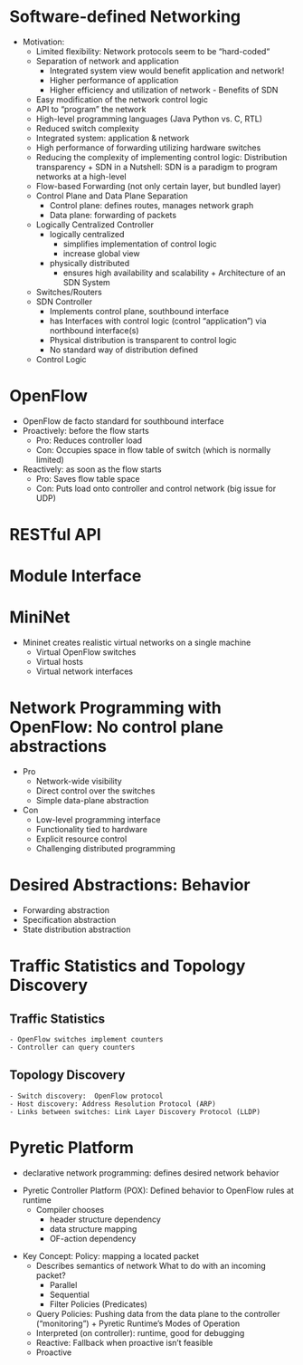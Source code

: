 
# Software-defined Networking
   - Motivation:
        + Limited flexibility: Network protocols seem to be “hard-coded“
        + Separation of network and application
            + Integrated system view would benefit application and network!
            + Higher performance of application
            + Higher efficiency and utilization of network
    -  Benefits of SDN
        + Easy modification of the network control logic
        + API to “program” the network
        + High-level programming languages (Java Python vs. C, RTL)
        + Reduced switch complexity
        + Integrated system: application & network
        + High performance of forwarding utilizing hardware switches
        + Reducing the complexity of implementing control logic: Distribution transparency
    +  SDN in a Nutshell: SDN is a paradigm to program networks at a high-level
        + Flow-based Forwarding (not only certain layer, but bundled layer)
        + Control Plane and Data Plane Separation
            + Control plane: defines routes, manages network graph
            + Data plane: forwarding of packets
        + Logically Centralized Controller
            + logically centralized
                + simplifies implementation of control logic
                + increase global view
            + physically distributed
                + ensures high availability and scalability
    + Architecture of an SDN System
        + Switches/Routers
        + SDN Controller
            + Implements control plane, southbound interface
            + has Interfaces with control logic (control “application”) via northbound
                  interface(s)
            + Physical distribution is transparent to control logic
            + No standard way of distribution defined
        + Control Logic
# OpenFlow
   - OpenFlow de facto standard for southbound interface
   - Proactively: before the flow starts
        + Pro: Reduces controller load
        + Con: Occupies space in flow table of switch (which is normally limited)
   - Reactively: as soon as the flow starts
        + Pro: Saves flow table space
        + Con: Puts load onto controller and control network (big issue for UDP)
# RESTful API
# Module Interface 

# MiniNet
   - Mininet creates realistic virtual networks on a single machine
        + Virtual OpenFlow switches
        + Virtual hosts
        + Virtual network interfaces
# Network Programming with OpenFlow: No control plane abstractions
- Pro
    - Network-wide visibility
    - Direct control over the switches
    - Simple data-plane abstraction
- Con
    - Low-level programming interface
    - Functionality tied to hardware
    - Explicit resource control
    - Challenging distributed programming
    
 # Desired Abstractions: Behavior
   - Forwarding abstraction
   - Specification abstraction
   - State distribution abstraction
 # Traffic Statistics and Topology Discovery
 ##  Traffic Statistics
    - OpenFlow switches implement counters
    - Controller can query counters
## Topology Discovery
    - Switch discovery:  OpenFlow protocol
    - Host discovery: Address Resolution Protocol (ARP)
    - Links between switches: Link Layer Discovery Protocol (LLDP)
 # Pyretic Platform 
   - declarative network programming: defines desired network behavior
   + Pyretic Controller Platform (POX): Defined behavior to OpenFlow rules at runtime
       + Compiler chooses
           + header structure dependency
           + data structure mapping
           + OF-action dependency
   - Key Concept: Policy: mapping a located packet
        + Describes semantics of network What to do with an incoming packet?
            + Parallel
            + Sequential
            + Filter Policies (Predicates)
        + Query Policies: Pushing data from the data plane to the controller (“monitoring”)
    + Pyretic Runtime’s Modes of Operation
        + Interpreted (on controller): runtime, good for debugging
        + Reactive: Fallback when proactive isn’t feasible
        + Proactive
        
    
        